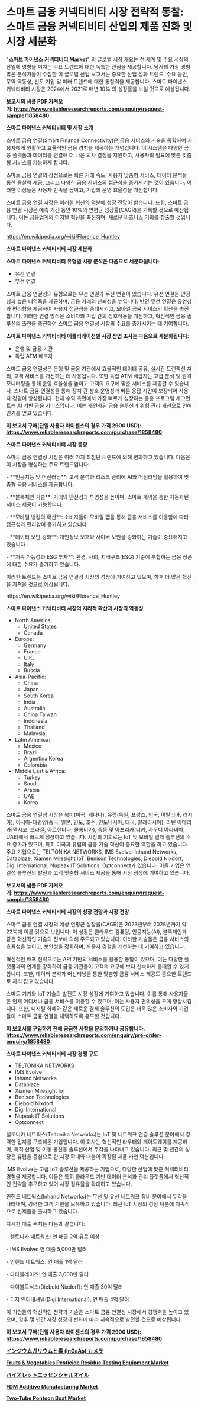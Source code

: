 <p><h1>스마트 금융 커넥티비티 시장 전략적 통찰: 스마트 금융 커넥티비티 산업의 제품 진화 및 시장 세분화</h1></p><p>"<strong><a href="https://www.reliableresearchreports.com/smart-finance-connectivity-r1858480">스마트 파이낸스 커넥티비티 Market</a></strong>" 의 글로벌 시장 개요는 전 세계 및 주요 시장의 산업에 영향을 미치는 주요 트렌드에 대한 독특한 관점을 제공합니다. 당사의 가장 경험 많은 분석가들이 수집한 이 글로벌 산업 보고서는 중요한 산업 성과 트렌드, 수요 동인, 무역 역동성, 선도 기업 및 미래 트렌드에 대한 통찰력을 제공합니다. 스마트 파이낸스 커넥티비티 시장은 2024에서 2031로 매년 10% 의 성장률을 보일 것으로 예상됩니다.</p>
<p><strong>보고서의 샘플 PDF 가져오기:&nbsp;<a href="https://www.reliableresearchreports.com/enquiry/request-sample/1858480">https://www.reliableresearchreports.com/enquiry/request-sample/1858480</a></strong></p>
<p><strong>스마트 파이낸스 커넥티비티 및 시장 소개</strong></p>
<p><p>스마트 금융 연결(Smart Finance Connectivity)은 금융 서비스와 기술을 통합하여 사용자에게 원활하고 효율적인 금융 경험을 제공하는 개념입니다. 이 시스템은 다양한 금융 플랫폼과 데이터를 연결해 더 나은 의사 결정을 지원하고, 사용자의 필요에 맞춘 맞춤형 서비스를 가능하게 합니다.</p><p>스마트 금융 연결의 장점으로는 빠른 거래 속도, 사용자 맞춤형 서비스, 데이터 분석을 통한 통찰력 제공, 그리고 다양한 금융 서비스의 접근성을 증가시키는 것이 있습니다. 이러한 이점들은 사용자 만족을 높이고, 기업의 운영 효율성을 개선합니다.</p><p>스마트 금융 연결 시장은 이러한 혁신의 덕분에 성장 전망이 밝습니다. 또한, 스마트 금융 연결 시장은 예측 기간 동안 10%의 연평균 성장률(CAGR)을 기록할 것으로 예상됩니다. 이는 금융업계의 디지털 혁신을 촉진하며, 새로운 비즈니스 기회를 창출할 것입니다.</p></p>
<p><a href="https://en.wikipedia.org/wiki/Florence_Huntley">https://en.wikipedia.org/wiki/Florence_Huntley</a></p>
<p><strong>스마트 파이낸스 커넥티비티 시장 세분화</strong></p>
<p><strong>스마트 파이낸스 커넥티비티 유형별 시장 분석은 다음으로 세분화됩니다:</strong></p>
<p><ul><li>유선 연결</li><li>무선 연결</li></ul></p>
<p><p>스마트 금융 연결성의 유형으로는 유선 연결과 무선 연결이 있습니다. 유선 연결은 안정성과 높은 대역폭을 제공하며, 금융 거래의 신뢰성을 높입니다. 반면 무선 연결은 유연성과 편리함을 제공하여 사용자 접근성을 증대시키고, 모바일 금융 서비스의 확산을 촉진합니다. 이러한 연결 방식은 소비자와 기업 간의 상호작용을 개선하고, 혁신적인 금융 솔루션의 출현을 촉진하여 스마트 금융 연결성 시장의 수요를 증가시키는 데 기여합니다.</p></p>
<p><strong>스마트 파이낸스 커넥티비티 애플리케이션별 시장 산업 조사는 다음으로 세분화됩니다:</strong></p>
<p><ul><li>은행 및 금융 기관</li><li>독립 ATM 배포자</li></ul></p>
<p><p>스마트 금융 연결성은 은행 및 금융 기관에서 효율적인 데이터 공유, 실시간 트랜잭션 처리, 고객 서비스를 개선하는 데 사용됩니다. 또한 독립 ATM 배급자는 고급 분석 및 원격 모니터링을 통해 운영 효율성을 높이고 고객의 요구에 맞춘 서비스를 제공할 수 있습니다. 스마트 금융 연결성을 통해 장치 간 상호 운영성과 빠른 응답 시간이 보장되어 사용자 경험이 향상됩니다. 현재 수익 측면에서 가장 빠르게 성장하는 응용 프로그램 세그먼트는 AI 기반 금융 서비스입니다. 이는 개인화된 금융 솔루션과 위험 관리 개선으로 인해 인기를 얻고 있습니다.</p></p>
<p><strong>이 보고서 구매(단일 사용자 라이센스의 경우 가격 2900 USD): <a href="https://www.reliableresearchreports.com/purchase/1858480">https://www.reliableresearchreports.com/purchase/1858480</a></strong></p>
<p><strong>스마트 파이낸스 커넥티비티 시장 동향</strong></p>
<p><p>스마트 금융 연결성 시장은 여러 가지 최첨단 트렌드에 의해 변화하고 있습니다. 다음은 이 시장을 형성하는 주요 트렌드입니다:</p><p>- **인공지능 및 머신러닝**: 고객 분석과 리스크 관리에 AI와 머신러닝을 활용하여 맞춤형 금융 서비스를 제공합니다.</p><p>- **블록체인 기술**: 거래의 안전성과 투명성을 높이며, 스마트 계약을 통한 자동화된 서비스 제공이 가능합니다.</p><p>- **모바일 뱅킹의 확산**: 소비자들이 모바일 앱을 통해 금융 서비스를 이용함에 따라 접근성과 편리함이 증가하고 있습니다.</p><p>- **데이터 보안 강화**: 개인정보 보호와 사이버 보안을 강화하는 기술이 중요해지고 있습니다.</p><p>- **지속 가능성과 ESG 투자**: 환경, 사회, 지배구조(ESG) 기준에 부합하는 금융 상품에 대한 수요가 증가하고 있습니다.</p><p>이러한 트렌드는 스마트 금융 연결성 시장의 성장에 기여하고 있으며, 향후 더 많은 혁신을 가져올 것으로 예상됩니다.</p></p>
<p>https://en.wikipedia.org/wiki/Florence_Huntley</p>
<p><strong>스마트 파이낸스 커넥티비티 시장의 지리적 확산과 시장의 역동성</strong></p>
<p><ul>
    <li>
        North America:
        <ul>
            <li>United States</li>
            <li>Canada</li>
        </ul>
    </li>
    <li>
        Europe:
        <ul>
            <li>Germany</li>
            <li>France</li>
            <li>U.K.</li>
            <li>Italy</li>
            <li>Russia</li>
        </ul>
    </li>
    <li>
        Asia-Pacific:
        <ul>
            <li>China</li>
            <li>Japan</li>
            <li>South Korea</li>
            <li>India</li>
            <li>Australia</li>
            <li>China Taiwan</li>
            <li>Indonesia</li>
            <li>Thailand</li>
            <li>Malaysia</li>
        </ul>
    </li>
    <li>
        Latin America:
        <ul>
            <li>Mexico</li>
            <li>Brazil</li>
            <li>Argentina Korea</li>
            <li>Colombia</li>
        </ul>
    </li>
    <li>
        Middle East & Africa:
        <ul>
            <li>Turkey</li>
            <li>Saudi</li>
            <li>Arabia</li>
            <li>UAE</li>
            <li>Korea</li>
        </ul>
    </li>
    </ul></p>
<p><p>스마트 금융 연결성 시장은 북미(미국, 캐나다), 유럽(독일, 프랑스, 영국, 이탈리아, 러시아), 아시아-태평양(중국, 일본, 인도, 호주, 인도네시아, 태국, 말레이시아), 라틴 아메리카(멕시코, 브라질, 아르헨티나, 콜롬비아), 중동 및 아프리카(터키, 사우디 아라비아, UAE)에서 빠르게 성장하고 있습니다. 시장의 기회로는 IoT 및 모바일 결제 솔루션의 수요 증가가 있으며, 특히 미국과 유럽의 금융 기술 혁신이 중요한 역할을 하고 있습니다. 주요 기업으로는 TELTONIKA NETWORKS, IMS Evolve, Inhand Networks, Datablaze, Xiamen Milesight IoT, Benison Technologies, Diebold Nixdorf, Digi International, Nupeak IT Solutions, Optconnect가 있습니다. 이들 기업은 연결성 솔루션의 발전과 고객 맞춤형 서비스 제공을 통해 시장 성장에 기여하고 있습니다.</p></p>
<p><strong>보고서의 샘플 PDF 가져오기:&nbsp;<a href="https://www.reliableresearchreports.com/enquiry/request-sample/1858480">https://www.reliableresearchreports.com/enquiry/request-sample/1858480</a></strong></p>
<p><strong>스마트 파이낸스 커넥티비티 시장의 성장 전망과 시장 전망</strong></p>
<p><p>스마트 금융 연결 시장의 예상 연평균 성장률(CAGR)은 2023년부터 2028년까지 약 22%에 이를 것으로 보입니다. 이 성장은 클라우드 컴퓨팅, 인공지능(AI), 블록체인과 같은 혁신적인 기술의 진보에 의해 주도되고 있습니다. 이러한 기술들은 금융 서비스의 효율성을 높이고, 보안성을 강화하며, 사용자 경험을 개선하는 데 기여하고 있습니다.</p><p>혁신적인 배포 전략으로는 API 기반의 서비스를 활용한 통합이 있으며, 이는 다양한 플랫폼과의 연계를 강화하여 금융 기관들이 고객의 요구에 보다 신속하게 응대할 수 있게 합니다. 또한, 데이터 분석과 머신러닝을 통한 맞춤형 금융 서비스 제공도 중요한 트렌드로 자리 잡고 있습니다.</p><p>스마트 기기와 IoT 기술의 발전도 시장 성장에 기여하고 있습니다. 이를 통해 사용자들은 언제 어디서나 금융 서비스를 이용할 수 있으며, 이는 사용자 편의성을 크게 향상시킵니다. 또한, 디지털 화폐와 같은 새로운 결제 솔루션의 도입은 더욱 많은 소비자와 기업들이 스마트 금융 연결을 채택하도록 유도할 것입니다.</p></p>
<p><strong>이 보고서를 구입하기 전에 궁금한 사항을 문의하거나 공유합니다. <a href="https://www.reliableresearchreports.com/enquiry/pre-order-enquiry/1858480">https://www.reliableresearchreports.com/enquiry/pre-order-enquiry/1858480</a></strong></p>
<p><strong>스마트 파이낸스 커넥티비티 시장 경쟁 구도</strong></p>
<p><ul><li>TELTONIKA NETWORKS</li><li>IMS Evolve</li><li>Inhand Networks</li><li>Datablaze</li><li>Xiamen Milesight IoT</li><li>Benison Technologies</li><li>Diebold Nixdorf</li><li>Digi International</li><li>Nupeak IT Solutions</li><li>Optconnect</li></ul></p>
<p><p>텔토니카 네트웍스(Teltonika Networks)는 IoT 및 네트워크 연결 솔루션 분야에서 강력한 입지를 구축해온 기업입니다. 이 회사는 혁신적인 라우터와 게이트웨이를 제공하며, 특히 산업 및 이동 통신용 솔루션에서 두각을 나타내고 있습니다. 최근 몇 년간의 성장은 유럽을 중심으로 한 시장 확대와 더불어 확장된 제품 라인 덕분입니다.</p><p>IMS Evolve는 고급 IoT 솔루션을 제공하는 기업으로, 다양한 산업에 맞춘 커넥티비티 경험을 제공합니다. 이들은 특히 클라우드 기반 데이터 분석과 관리 플랫폼에서 혁신적인 전략을 추구하고 있어 시장 점유율을 확대하고 있습니다.</p><p>인핸드 네트웍스(Inhand Networks)는 무선 및 유선 네트워크 장비 분야에서 두각을 나타내며, 강력한 고객 기반을 보유하고 있습니다. 최근 IoT 시장의 성장 덕분에 지속적으로 신제품을 출시하고 있습니다.</p><p>자세한 매출 수치는 다음과 같습니다:</p><p>- 텔토니카 네트웍스: 연 매출 2억 유로 이상</p><p>- IMS Evolve: 연 매출 5,000만 달러</p><p>- 인핸드 네트웍스: 연 매출 1억 달러</p><p>- 다타블레이즈: 연 매출 3,000만 달러</p><p>- 다이볼트닉스(Diebold Nixdorf): 연 매출 30억 달러</p><p>- 디지 인터내셔널(Digi International): 연 매출 4억 달러</p><p>이 기업들의 혁신적인 전략과 기술은 스마트 금융 연결성 시장에서 경쟁력을 높이고 있으며, 향후 몇 년간 시장 성장과 변화에 따라 지속적으로 발전할 것으로 예상됩니다.</p></p>
<p><strong>이 보고서 구매(단일 사용자 라이센스의 경우 가격 2900 USD): <a href="https://www.reliableresearchreports.com/purchase/1858480">https://www.reliableresearchreports.com/purchase/1858480</a></strong></p>
<p><strong><p><a href="https://github.com/mohamedbakry57/Market-Research-Report-List-6/blob/main/259411287392.md">インジウムガリウムヒ素 (InGaAs) カメラ</a></p><p><a href="https://medium.com/@veroniceroa846/fruits-vegetables-pesticide-residue-testing-equipment-market-size-market-segmentation-market-ccee9ee28874">Fruits & Vegetables Pesticide Residue Testing Equipment Market</a></p><p><a href="https://medium.com/@gregoriookeefe2023/%E3%83%90%E3%82%A4%E3%82%AA%E3%83%AC%E3%83%83%E3%83%88%E3%82%A8%E3%83%83%E3%82%BB%E3%83%B3%E3%82%B7%E3%83%A3%E3%83%AB%E3%82%AA%E3%82%A4%E3%83%AB%E5%B8%82%E5%A0%B4-%E3%82%B0%E3%83%AD%E3%83%BC%E3%83%90%E3%83%AB%E3%81%8A%E3%82%88%E3%81%B3%E5%9C%B0%E5%9F%9F%E5%88%86%E6%9E%90-%E5%9C%B0%E5%9F%9F-%E5%9B%BD%E3%83%AC%E3%83%99%E3%83%AB%E3%81%AE%E5%88%86%E6%9E%90-%E3%81%8A%E3%82%88%E3%81%B3%E7%AB%B6%E4%BA%89%E3%81%AE%E6%BF%80%E5%8C%96%E3%81%AB%E7%84%A6%E7%82%B9%E3%82%92%E5%BD%93%E3%81%A6%E3%82%8B-e1bdb37297d7">バイオレットエッセンシャルオイル</a></p><p><a href="https://www.linkedin.com/pulse/emerging-fdm-additive-manufacturing-market-opportunities-1ttpf?trackingId=zg6boLxJT9W7Ud8f5rQ9DA%3D%3D">FDM Additive Manufacturing Market</a></p><p><a href="https://medium.com/@paulmcglynn6456/global-two-tube-pontoon-boat-market-size-share-analysis-by-product-type-by-application-by-72e575355ed9">Two-Tube Pontoon Boat Market</a></p></strong></p>
<p></p>